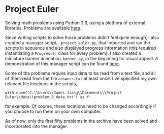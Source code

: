 # Project Euler

Solving math problems using Python 3.6, using a plethora of external libraries. Problems are available [here](https://projecteuler.net/archives).

Since writing scripts to solve those problems didn't feel quite enough, I also created a manager script, `_project_euler.py`, that imported and ran the scripts in sequence and also displayed progress information (this required instantiating a `Progress()` class for every problem). I also created a miniature banner animation, `banner.py`, in the beginning for visual appeal. A demonstration of this manager script can be found [here](placeholder).

Some of the problems require input data to be read from a text file, and all of them read from the file `answers.txt` at least once. I've specified my own relevant file locations in the scripts, 

```
with open('C:\\Users\\James Jiang\\Documents\\Project Euler\\data\\problem_8_data.txt') as f:
```

for example. Of course, these locations need to be changed accordingly if you choose to run them on your own computer.

As of now, only the first fifty problems in the archive have been solved and incorporated into the manager.
